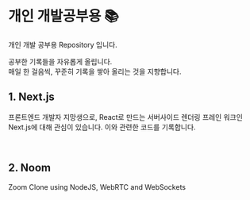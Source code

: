 # 개인 개발공부용 📚

개인 개발 공부용 Repository 입니다.

공부한 기록들을 자유롭게 올립니다.
</br>
매일 한 걸음씩, 꾸준히 기록을 쌓아 올리는 것을 지향합니다.

## 1. Next.js

프론트엔드 개발자 지망생으로, React로 만드는 서버사이드 렌더링 프레인 워크인 Next.js에 대해 관심이 있습니다.
이와 관련한 코드를 기록합니다.

</br>

## 2. Noom

Zoom Clone using NodeJS, WebRTC and WebSockets
